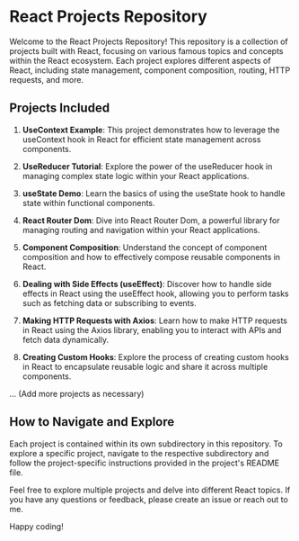 # React Projects Repository

Welcome to the React Projects Repository! This repository is a collection of projects built with React, focusing on various famous topics and concepts within the React ecosystem. Each project explores different aspects of React, including state management, component composition, routing, HTTP requests, and more.

## Projects Included

1. **UseContext Example**: This project demonstrates how to leverage the useContext hook in React for efficient state management across components.

2. **UseReducer Tutorial**: Explore the power of the useReducer hook in managing complex state logic within your React applications.

3. **useState Demo**: Learn the basics of using the useState hook to handle state within functional components.

4. **React Router Dom**: Dive into React Router Dom, a powerful library for managing routing and navigation within your React applications.

5. **Component Composition**: Understand the concept of component composition and how to effectively compose reusable components in React.

6. **Dealing with Side Effects (useEffect)**: Discover how to handle side effects in React using the useEffect hook, allowing you to perform tasks such as fetching data or subscribing to events.

7. **Making HTTP Requests with Axios**: Learn how to make HTTP requests in React using the Axios library, enabling you to interact with APIs and fetch data dynamically.

8. **Creating Custom Hooks**: Explore the process of creating custom hooks in React to encapsulate reusable logic and share it across multiple components.

... (Add more projects as necessary)

## How to Navigate and Explore

Each project is contained within its own subdirectory in this repository. To explore a specific project, navigate to the respective subdirectory and follow the project-specific instructions provided in the project's README file.

Feel free to explore multiple projects and delve into different React topics. If you have any questions or feedback, please create an issue or reach out to me.

Happy coding!
